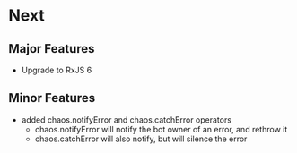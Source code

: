 Next
====

Major Features
--------------
- Upgrade to RxJS 6

Minor Features
--------------
- added chaos.notifyError and chaos.catchError operators
    - chaos.notifyError will notify the bot owner of an error, and rethrow it
    - chaos.catchError will also notify, but will silence the error
